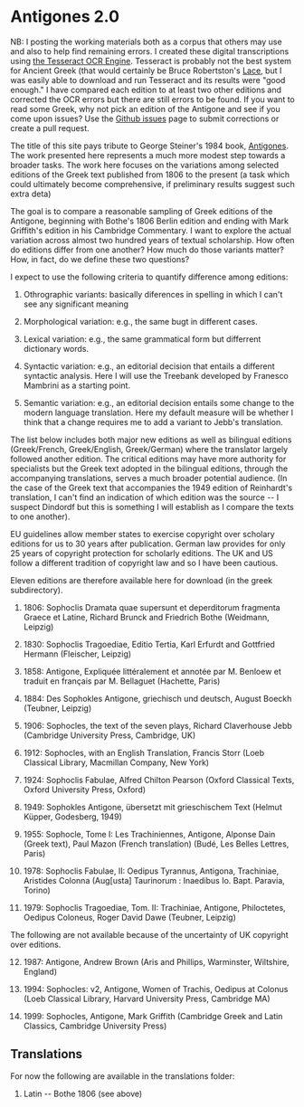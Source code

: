 # Antigones 2.0

NB: I posting the working materials both as a corpus that others may use and also to help find remaining errors. I created these digital transcriptions using [the Tesseract OCR Engine](https://github.com/tesseract-ocr/tesseract). Tesseract is probably not the best system for Ancient Greek (that would certainly be Bruce Robertston's [Lace](http://editing.opengreekandlatin.org/index.html), but I was easily able to download and run Tesseract and its results were "good enough."  I have compared each edition to at least two other editions and corrected the OCR errors but there are still errors to be found. If you want to read some Greek, why not pick an edition of the Antigone and see if you come upon issues? Use the [Github issues](https://github.com/gregorycrane/AntigonesPublic/issues) page to submit corrections or create a pull request.

The title of this site pays tribute to George Steiner's 1984 book, [Antigones](https://yalebooks.yale.edu/book/9780300069150/antigones). The work presented here represents a much more modest step towards a broader tasks. The work here focuses on the variations among  selected editions of the Greek text published from 1806 to the present (a task which could ultimately become comprehensive, if preliminary results suggest such extra deta) 

The goal is to compare a reasonable sampling of Greek editions of the Antigone, beginning with Bothe's 1806 Berlin edition and ending with Mark Griffith's edition in his Cambridge Commentary. I want to explore the actual variation across almost two hundred years of textual scholarship. How often do editions differ from one another? How much do those variants matter? How, in fact, do we define these two questions?

I expect to use the following criteria to quantify difference among editions:

1. Othrographic variants: basically diferences in spelling in which I can't see any significant meaning

2. Morphological variation: e.g., the same bugt in different cases.

3. Lexical variation: e.g., the same grammatical form but differrent dictionary words.

4. Syntactic variation: e.g., an editorial decision that entails a different syntactic analysis. Here I will use the Treebank developed by Franesco Mambrini as a starting point.

5. Semantic variation: e.g., an editorial decision entails some change to the modern language translation. Here my default measure will be whether I think that a change requires me to add a variant to Jebb's translation.



The list below includes both major new editions as well as bilingual editions (Greek/French, Greek/English, Greek/German) where the translator largely followed another edition. The critical editions may have more authority for specialists but the Greek text adopted in the bilingual editions, through the accompanying translations, serves a much broader potential audience. (In the case of the Greek text that accompanies the 1949 edition of Reinhardt's translation, I can't find an indication of which edition was the source -- I suspect Dindordf but this is something I will establish as I compare the texts to one another).

EU guidelines allow member states to exercise copyright over scholary editions for us to 30 years after publication. German law provides for only 25 years of copyright protection for scholarly editions. The UK and US follow a different tradition of copyright law and so I have been cautious. 

Eleven editions are therefore available here for download (in the greek subdirectory).

1. 1806: Sophoclis Dramata quae supersunt et deperditorum fragmenta Graece et Latine, Richard Brunck and Friedrich Bothe (Weidmann, Leipzig)

2. 1830: Sophoclis Tragoediae, Editio Tertia, Karl Erfurdt and Gottfried Hermann (Fleischer, Leipzig)

3. 1858: Antigone, Expliquée littéralement et annotée par M. Benloew et traduit en français par M. Bellaguet (Hachette, Paris)

4. 1884: Des Sophokles Antigone, griechisch und deutsch, August Boeckh (Teubner, Leipzig)

5. 1906: Sophocles, the text of the seven plays, Richard Claverhouse Jebb (Cambridge University Press, Cambridge, UK)

6. 1912: Sophocles, with an English Translation, Francis Storr (Loeb Classical Library, Macmillan Company, New York)

7. 1924: Sophoclis Fabulae, Alfred Chilton Pearson (Oxford Classical Texts, Oxford University Press, Oxford)

8. 1949: Sophokles Antigone, übersetzt mit grieschischem Text (Helmut Küpper, Godesberg, 1949)

9. 1955: Sophocle, Tome I: Les Trachiniennes, Antigone, Alponse Dain (Greek text), Paul Mazon (French translation) (Budé, Les Belles Lettres, Paris)

10. 1978: Sophoclis Fabulae, II: Oedipus Tyrannus, Antigona, Trachiniae, Aristides Colonna (Aug[usta] Taurinorum : Inaedibus Io. Bapt. Paravia, Torino)

11. 1979: Sophoclis Tragoediae, Tom. II: Trachiniae, Antigone, Philoctetes, Oedipus Coloneus, Roger David Dawe (Teubner, Leipzig)

The following are not available because of the uncertainty of UK copyright over editions.

12. 1987: Antigone, Andrew Brown (Aris and Phillips, Warminster, Wiltshire, England)

13. 1994: Sophocles: v2, Antigone, Women of Trachis, Oedipus at Colonus (Loeb Classical Library, Harvard University Press, Cambridge MA)

14. 1999: Sophocles, Antigone, Mark Griffith (Cambridge Greek and Latin Classics, Cambridge University Press)


## Translations

For now the following are available in the translations folder:

1. Latin -- Bothe 1806 (see above)